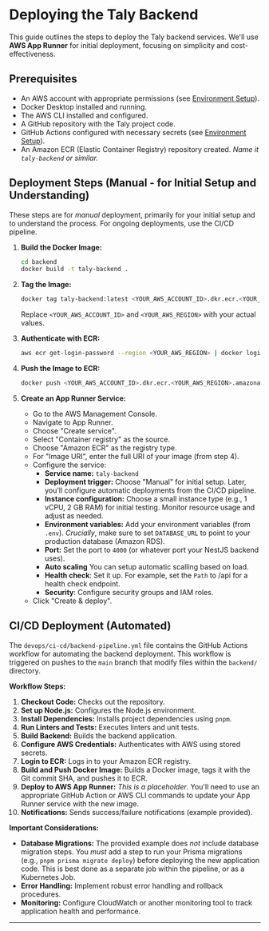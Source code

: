 # Deploying the Taly Backend

This guide outlines the steps to deploy the Taly backend services.  We'll use **AWS App Runner** for initial deployment, focusing on simplicity and cost-effectiveness.

## Prerequisites

-   An AWS account with appropriate permissions (see [Environment Setup](environment-setup.md)).
-   Docker Desktop installed and running.
-   The AWS CLI installed and configured.
-   A GitHub repository with the Taly project code.
-   GitHub Actions configured with necessary secrets (see [Environment Setup](environment-setup.md)).
-   An Amazon ECR (Elastic Container Registry) repository created.  *Name it `taly-backend` or similar.*

## Deployment Steps (Manual - for Initial Setup and Understanding)

These steps are for *manual* deployment, primarily for your initial setup and to understand the process.  For ongoing deployments, use the CI/CD pipeline.

1.  **Build the Docker Image:**

    ```bash
    cd backend
    docker build -t taly-backend .
    ```

2.  **Tag the Image:**

    ```bash
    docker tag taly-backend:latest <YOUR_AWS_ACCOUNT_ID>.dkr.ecr.<YOUR_AWS_REGION>.amazonaws.com/taly-backend:latest
    ```

    Replace `<YOUR_AWS_ACCOUNT_ID>` and `<YOUR_AWS_REGION>` with your actual values.

3.  **Authenticate with ECR:**

    ```bash
    aws ecr get-login-password --region <YOUR_AWS_REGION> | docker login --username AWS --password-stdin <YOUR_AWS_ACCOUNT_ID>.dkr.ecr.<YOUR_AWS_REGION>.amazonaws.com
    ```

4.  **Push the Image to ECR:**

    ```bash
    docker push <YOUR_AWS_ACCOUNT_ID>.dkr.ecr.<YOUR_AWS_REGION>.amazonaws.com/taly-backend:latest
    ```

5.  **Create an App Runner Service:**

    *   Go to the AWS Management Console.
    *   Navigate to App Runner.
    *   Choose "Create service".
    *   Select "Container registry" as the source.
    *   Choose "Amazon ECR" as the registry type.
    *   For "Image URI", enter the full URI of your image (from step 4).
    *   Configure the service:
        *   **Service name:** `taly-backend`
        *   **Deployment trigger:**  Choose "Manual" for initial setup.  Later, you'll configure automatic deployments from the CI/CD pipeline.
        *   **Instance configuration:** Choose a small instance type (e.g., 1 vCPU, 2 GB RAM) for initial testing.  Monitor resource usage and adjust as needed.
        *   **Environment variables:**  Add your environment variables (from `.env`).  *Crucially*, make sure to set `DATABASE_URL` to point to your production database (Amazon RDS).
        *   **Port:** Set the port to `4000` (or whatever port your NestJS backend uses).
        *   **Auto scaling** You can setup automatic scalling based on load.
        *   **Health check**: Set it up. For example, set the `Path` to /api for a health check endpoint.
        *   **Security**: Configure security groups and IAM roles.
    *   Click "Create & deploy".

## CI/CD Deployment (Automated)

The `devops/ci-cd/backend-pipeline.yml` file contains the GitHub Actions workflow for automating the backend deployment. This workflow is triggered on pushes to the `main` branch that modify files within the `backend/` directory.

**Workflow Steps:**

1.  **Checkout Code:** Checks out the repository.
2.  **Set up Node.js:** Configures the Node.js environment.
3.  **Install Dependencies:** Installs project dependencies using `pnpm`.
4.  **Run Linters and Tests:** Executes linters and unit tests.
5.  **Build Backend:** Builds the backend application.
6.  **Configure AWS Credentials:** Authenticates with AWS using stored secrets.
7.  **Login to ECR:** Logs in to your Amazon ECR registry.
8.  **Build and Push Docker Image:** Builds a Docker image, tags it with the Git commit SHA, and pushes it to ECR.
9.  **Deploy to AWS App Runner:** *This is a placeholder*.  You'll need to use an appropriate GitHub Action or AWS CLI commands to update your App Runner service with the new image.
10. **Notifications:** Sends success/failure notifications (example provided).

**Important Considerations:**

*   **Database Migrations:** The provided example does *not* include database migration steps.  You *must* add a step to run your Prisma migrations (e.g., `pnpm prisma migrate deploy`) before deploying the new application code.  This is best done as a separate job within the pipeline, or as a Kubernetes Job.
*   **Error Handling:** Implement robust error handling and rollback procedures.
*   **Monitoring:** Configure CloudWatch or another monitoring tool to track application health and performance.

---